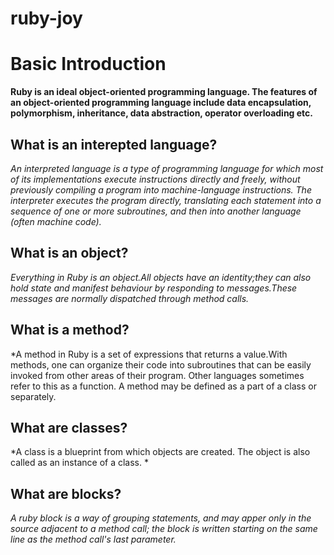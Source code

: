 # ruby-joy

# **Basic Introduction**

**Ruby is an ideal object-oriented programming language. The features of an object-oriented programming language include data encapsulation, polymorphism, inheritance, data abstraction, operator overloading etc.**

## What is an interepted language?
*An interpreted language is a type of programming language for which most of its implementations execute instructions directly and freely, without previously compiling a program into machine-language instructions. The interpreter executes the program directly, translating each statement into a sequence of one or more subroutines, and then into another language (often machine code).*

## What is an object?
*Everything in Ruby is an object.All objects have an identity;they can also hold state and manifest behaviour by responding to messages.These messages are normally dispatched through method calls.*

## What is a method?
*A method in Ruby is a set of expressions that returns a value.With methods, one can organize their code into subroutines that can be easily invoked from other areas of their program. Other languages sometimes refer to this as a function. A method may be defined as a part of a class or separately.

## What are classes?
*A class is a blueprint from which objects are created. The object is also called as an instance of a class. *

## What are blocks?
*A ruby block is a way of grouping statements, and may apper only in the source adjacent to a method call; the block is written starting on the same line as the method call's last parameter.*
